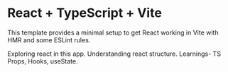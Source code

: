 # React + TypeScript + Vite

This template provides a minimal setup to get React working in Vite with HMR and some ESLint rules.

Exploring react in this app. Understanding react structure. Learnings-  TS Props, Hooks, useState. 

